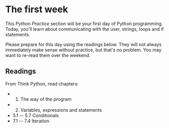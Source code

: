 # The first week

This *Python Practice* section will be your first day of Python
programming. Today, you'll learn about communicating with the user, strings,
loops and if statements.

Please prepare for this day using the readings below. They will not always
immediately make sense without practice, but that's no problem. You may want to
re-read them over the weekend.

## Readings

From Think Python, read chapters:

* 1. The way of the program
* 2. Variables, expressions and statements
* 5.1 -- 5.7 Conditionals
* 7.1 -- 7.4 Iteration
